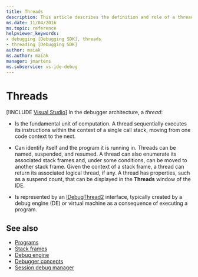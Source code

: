 ```yaml
---
title: Threads
description: This article describes the definition and role of a thread in the debugger architecture in Visual Studio.
ms.date: 11/04/2016
ms.topic: reference
helpviewer_keywords:
- debugging [Debugging SDK], threads
- threading [Debugging SDK]
author: maiak
ms.author: maiak
manager: jmartens
ms.subservice: vs-ide-debug
---
```

# Threads

 [!INCLUDE [Visual Studio](~/includes/applies-to-version/vs-windows-only.md)]
In the debugger architecture, a *thread*:

- Is the fundamental unit of computation. A thread sequentially executes its instructions within the context of a single call stack, moving from one code context to the next.

- Can identify itself and the program it is running in. Threads can be named, suspended, and resumed. A thread can also enumerate its associated stack frames and, under some conditions, can be moved to another stack frame. Given the context of a stack frame, a thread can return its associated logical thread, if any. A thread has properties, such as a suspend count, that can be displayed in the **Threads** window of the IDE.

- Is represented by an [IDebugThread2](../../extensibility/debugger/reference/idebugthread2.md) interface, typically created by a debug engine (DE) or virtual machine as a consequence of executing a program.

## See also
- [Programs](../../extensibility/debugger/programs.md)
- [Stack frames](../../extensibility/debugger/stack-frames.md)
- [Debug engine](../../extensibility/debugger/debug-engine.md)
- [Debugger concepts](../../extensibility/debugger/debugger-concepts.md)
- [Session debug manager](../../extensibility/debugger/session-debug-manager.md)

